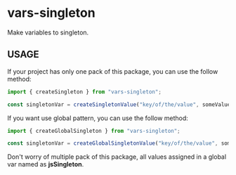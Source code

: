 # vars-singleton

Make variables to singleton.

## USAGE

If your project has only one pack of this package, you can use the follow method:

```ts
import { createSingleton } from "vars-singleton";

const singletonVar = createSingletonValue("key/of/the/value", someValue);
```

If you want use global pattern, you can use the follow method:

```ts
import { createGlobalSingleton } from "vars-singleton";

const singletonVar = createGlobalSingletonValue("key/of/the/value", someValue);
```

Don't worry of multiple pack of this package, all values assigned in a global var named as **jsSingleton**.
